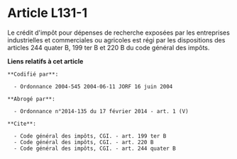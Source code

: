 # Article L131-1

Le crédit d'impôt pour dépenses de recherche exposées par les entreprises industrielles et commerciales ou agricoles est régi
par les dispositions des articles 244 quater B, 
199 ter B et 220 B du code général des impôts.

**Liens relatifs à cet article**

	**Codifié par**:

	  - Ordonnance 2004-545 2004-06-11 JORF 16 juin 2004

	**Abrogé par**:

	  - Ordonnance n°2014-135 du 17 février 2014 - art. 1 (V)

	**Cite**:

	  - Code général des impôts, CGI. - art. 199 ter B
	  - Code général des impôts, CGI. - art. 220 B
	  - Code général des impôts, CGI. - art. 244 quater B
